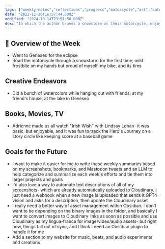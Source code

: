 ```yaml
---
tags: ["weekly-notes","reflections","progress","motorcycle","art","automation","music"]
date: "2022-12-26T16:57:44.000Z"
modified: "2024-10-14T23:51:56.000Z"
dek: "In which the author braves a snowstorm on their motorcycle, enjoys watercolor painting with friends, indulges in a Lindsay Lohan movie night, and charts plans for automated text descriptions of screenshots and improved asset management in Obsidian."
---
```

## 🌟 Overview of the Week
- Went to Geneseo for the eclipse
- Road the motorcycle through a snowstorm for the first time; mild frostbite on my hands but proud of myself, my bike, and its tires

## Creative Endeavors
- Did a bunch of watercolors while hanging out with friends; at my friend's house, at the lake in Geneseo

## Books, Movies, TV
- Adrienne made us all watch "Irish Wish" with Lindsay Lohan- it was basic, but enjoyable, and it was fun to track the Hero's Journey on a story circle like keeping score at a baseball game
## Goals for the Future
- I want to make it easier for me to write these weekly summaries based on my screenshots, bookmarks, and Mastodon tweets and an LLM to help categorize and summarize each week's efforts and tie them into larger projects and goals
- I'd also love a way to automate text descriptions of all of my screenshots- which are already automatically uploaded to Cloudinary. I just need a webhook when a new image is uploaded that sends it GPT4-vision and asks for a description, then update the Cloudinary asset
- I really need a better way of asset management within Obsidian. I don't want to be depending on the binary images in the folder, and basically I want to convert images to Cloudinary links as soon as possible and use Cloudinary as my lingua-franca for image/video/audio assets- but right now, things fall out of sync, and I think I need an Obsidian plugin to handle it for me
- Add a section to my website for music, beats, and audio experiments and creations
